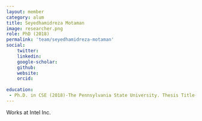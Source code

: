 ```yaml
---
layout: member
category: alum
title: Seyedhamidreza Motaman
image: researcher.png
role: PhD (2018)
permalink: 'team/seyedhamidreza-motaman'
social:
    twitter: 
    linkedin: 
    google-scholar: 
    github: 
    website:
    orcid: 
    
education:
 - Ph.D. in CSE (2018)-The Pennsylvania State University. Thesis Title-Low Power, Secure and Robust Designs of Non-volatile Memories
---
```


Works at Intel Inc.
